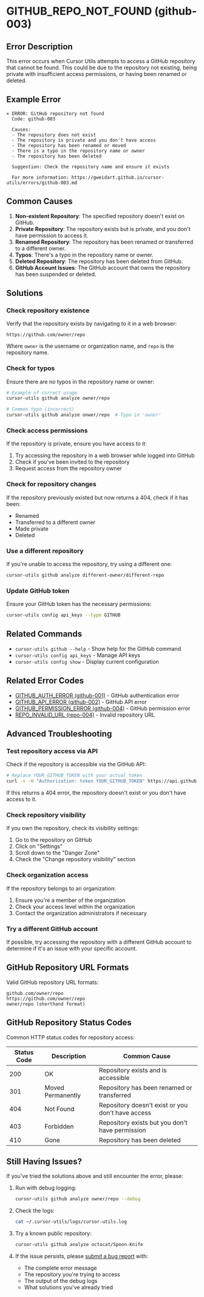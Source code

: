 # GITHUB_REPO_NOT_FOUND (github-003)

## Error Description

This error occurs when Cursor Utils attempts to access a GitHub repository that cannot be found. This could be due to the repository not existing, being private with insufficient access permissions, or having been renamed or deleted.

## Example Error

```
× ERROR: GitHub repository not found
  Code: github-003
  
  Causes:
  - The repository does not exist
  - The repository is private and you don't have access
  - The repository has been renamed or moved
  - There is a typo in the repository name or owner
  - The repository has been deleted
  
  Suggestion: Check the repository name and ensure it exists
  
  For more information: https://gweidart.github.io/cursor-utils/errors/github-003.md
```

## Common Causes

1. **Non-existent Repository**: The specified repository doesn't exist on GitHub.
2. **Private Repository**: The repository exists but is private, and you don't have permission to access it.
3. **Renamed Repository**: The repository has been renamed or transferred to a different owner.
4. **Typos**: There's a typo in the repository name or owner.
5. **Deleted Repository**: The repository has been deleted from GitHub.
6. **GitHub Account Issues**: The GitHub account that owns the repository has been suspended or deleted.

## Solutions

### Check repository existence

Verify that the repository exists by navigating to it in a web browser:

```
https://github.com/owner/repo
```

Where `owner` is the username or organization name, and `repo` is the repository name.

### Check for typos

Ensure there are no typos in the repository name or owner:

```bash
# Example of correct usage
cursor-utils github analyze owner/repo

# Common typo (incorrect)
cursor-utils github analyze onwer/repo  # Typo in 'owner'
```

### Check access permissions

If the repository is private, ensure you have access to it:

1. Try accessing the repository in a web browser while logged into GitHub
2. Check if you've been invited to the repository
3. Request access from the repository owner

### Check for repository changes

If the repository previously existed but now returns a 404, check if it has been:
- Renamed
- Transferred to a different owner
- Made private
- Deleted

### Use a different repository

If you're unable to access the repository, try using a different one:

```bash
cursor-utils github analyze different-owner/different-repo
```

### Update GitHub token

Ensure your GitHub token has the necessary permissions:

```bash
cursor-utils config api_keys --type GITHUB
```

## Related Commands

- `cursor-utils github --help` - Show help for the GitHub command
- `cursor-utils config api_keys` - Manage API keys
- `cursor-utils config show` - Display current configuration

## Related Error Codes

- [GITHUB_AUTH_ERROR (github-001)](github-001.md) - GitHub authentication error
- [GITHUB_API_ERROR (github-002)](github-002.md) - GitHub API error
- [GITHUB_PERMISSION_ERROR (github-004)](github-004.md) - GitHub permission error
- [REPO_INVALID_URL (repo-004)](repo-004.md) - Invalid repository URL

## Advanced Troubleshooting

### Test repository access via API

Check if the repository is accessible via the GitHub API:

```bash
# Replace YOUR_GITHUB_TOKEN with your actual token
curl -s -H "Authorization: token YOUR_GITHUB_TOKEN" https://api.github.com/repos/owner/repo
```

If this returns a 404 error, the repository doesn't exist or you don't have access to it.

### Check repository visibility

If you own the repository, check its visibility settings:

1. Go to the repository on GitHub
2. Click on "Settings"
3. Scroll down to the "Danger Zone"
4. Check the "Change repository visibility" section

### Check organization access

If the repository belongs to an organization:

1. Ensure you're a member of the organization
2. Check your access level within the organization
3. Contact the organization administrators if necessary

### Try a different GitHub account

If possible, try accessing the repository with a different GitHub account to determine if it's an issue with your specific account.

## GitHub Repository URL Formats

Valid GitHub repository URL formats:

```
github.com/owner/repo
https://github.com/owner/repo
owner/repo (shorthand format)
```

## GitHub Repository Status Codes

Common HTTP status codes for repository access:

| Status Code | Description | Common Cause |
|-------------|-------------|--------------|
| 200 | OK | Repository exists and is accessible |
| 301 | Moved Permanently | Repository has been renamed or transferred |
| 404 | Not Found | Repository doesn't exist or you don't have access |
| 403 | Forbidden | Repository exists but you don't have permission |
| 410 | Gone | Repository has been deleted |

## Still Having Issues?

If you've tried the solutions above and still encounter the error, please:

1. Run with debug logging:
   ```bash
   cursor-utils github analyze owner/repo --debug
   ```

2. Check the logs:
   ```bash
   cat ~/.cursor-utils/logs/cursor-utils.log
   ```

3. Try a known public repository:
   ```bash
   cursor-utils github analyze octocat/Spoon-Knife
   ```

4. If the issue persists, please [submit a bug report](https://github.com/gweidart/cursor-utils/issues) with:
   - The complete error message
   - The repository you're trying to access
   - The output of the debug logs
   - What solutions you've already tried 